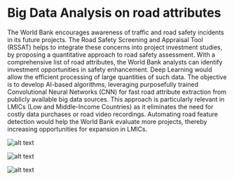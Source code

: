 # Big Data Analysis on road attributes

The World Bank encourages awareness of traffic and road safety incidents in its future projects. The Road Safety Screening and Appraisal Tool (RSSAT) helps to integrate these concerns into project investment studies, by proposing a quantitative approach to road safety assessment. With a comprehensive list of road attributes, the World Bank analysts can identify investment opportunities in safety enhancement. Deep Learning would allow the efficient processing of large quantities of such data. The objective is to develop AI-based algorithms, leveraging purposefully trained Convolutional Neural Networks (CNN) for fast road attribute extraction from publicly available big data sources. This approach is particularly relevant in LMICs (Low and Middle-Income Countries) as it eliminates the need for costly data purchases or road video recordings. Automating road feature detection would help the World Bank evaluate more projects, thereby increasing opportunities for expansion in LMICs.

![alt text](https://github.com/Guillaume-amann/AI_project_for_WorldBank/Traning_Results/trainLayer2/results.png?raw=true)

![alt text](https://github.com/Guillaume-amann/AI_project_for_WorldBank/Traning_Results/trainLayer2/val_batch0_pred.jpg?raw=true)

![alt text](https://github.com/Guillaume-amann/AI_project_for_WorldBank/Traning_Results/trainLayer3/val_batch1_pred.jpg?raw=true)
